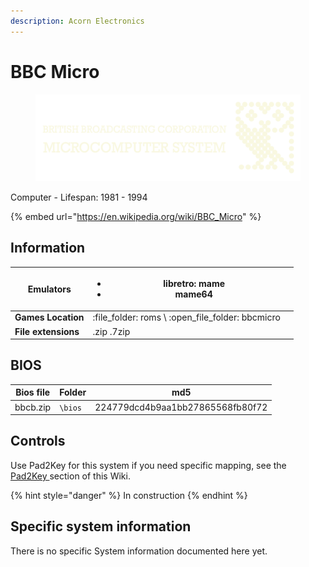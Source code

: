 ```yaml
---
description: Acorn Electronics
---
```


# BBC Micro

<figure><img src="https://raw.githubusercontent.com/fabricecaruso/es-theme-carbon/52ff37c9e265587d006945a2ba695b5a962b3a3d/art/logos/bbcmicro.svg" alt=""><figcaption></figcaption></figure>

Computer - Lifespan: 1981 - 1994

{% embed url="https://en.wikipedia.org/wiki/BBC_Micro" %}

## Information

| **Emulators**       | <ul><li>libretro: mame</li><li>mame64</li></ul>     |   |
| ------------------- | --------------------------------------------------- | - |
| **Games Location**  | :file\_folder: roms \ :open\_file\_folder: bbcmicro |   |
| **File extensions** | .zip .7zip                                          |   |

## BIOS

| Bios file | Folder  | md5                              |
| --------- | ------- | -------------------------------- |
| bbcb.zip  | `\bios` | 224779dcd4b9aa1bb27865568fb80f72 |

## Controls

Use Pad2Key for this system if you need specific mapping, see the [Pad2Key ](../../controllers/pad2key.md)section of this Wiki.

{% hint style="danger" %}
In construction
{% endhint %}

## Specific system information

There is no specific System information documented here yet.
